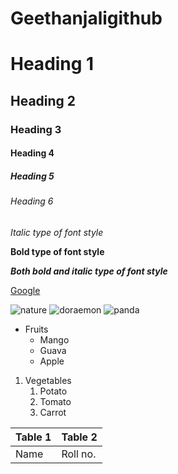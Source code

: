 # Geethanjaligithub 
# Heading 1
## Heading 2
### Heading 3
#### Heading 4
##### Heading 5
###### Heading 6

*Italic type of font style*

**Bold type of font style**

***Both bold and italic type of font style***

[Google](www.google.com)

![nature](https://media.istockphoto.com/photos/mountain-landscape-picture-id517188688?k=20&m=517188688&s=612x612&w=0&h=i38qBm2P-6V4vZVEaMy_TaTEaoCMkYhvLCysE7yJQ5Q=)
![doraemon](https://media.proprofs.com/images/QM/user_images/2503852/New%20Project%20(43)(250).jpg)
![panda](https://image.shutterstock.com/image-vector/panda-baby-260nw-593772539.jpg)

* Fruits
  * Mango
  * Guava
  * Apple
 
 1. Vegetables
    1. Potato
    2. Tomato
    3. Carrot
 
 Table 1|Table 2
 --------|--------
 Name|Roll no.
